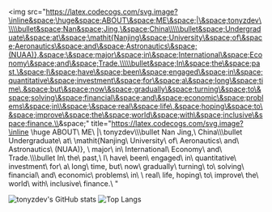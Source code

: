 <img src="https://latex.codecogs.com/svg.image?\inline&space;\huge&space;ABOUT\&space;ME\&space;|\&space;tonyzdev\\\\\bullet&space;Nan&space;Jing,\&space;China\\\\\bullet&space;Undergraduate\&space;at\&space;\mathit{Nanjing\&space;University\&space;of\&space;Aeronautics\&space;and\&space;Astronautics\&space;(NUAA)},&space;\&space;major\&space;in\&space;International\&space;Economy\&space;and\&space;Trade.\\\\\bullet&space;In\&space;the\&space;past,\&space;I\&space;have\&space;been\&space;engaged\&space;in\&space;quantitative\&space;investment\&space;for\&space;a\&space;long\&space;time\,&space;but\&space;now\&space;gradually\&space;turning\&space;to\&space;solving\&space;financial\&space;and\&space;economic\&space;problems\&space;in\\&space;\&space;real\&space;life\,&space;hoping\&space;to\&space;improve\&space;the\&space;world\&space;with\&space;inclusive\&space;finance.\\&space;" title="https://latex.codecogs.com/svg.image?\inline \huge ABOUT\ ME\ |\ tonyzdev\\\\\bullet Nan Jing,\ China\\\\\bullet Undergraduate\ at\ \mathit{Nanjing\ University\ of\ Aeronautics\ and\ Astronautics\ (NUAA)}, \ major\ in\ International\ Economy\ and\ Trade.\\\\\bullet In\ the\ past,\ I\ have\ been\ engaged\ in\ quantitative\ investment\ for\ a\ long\ time\, but\ now\ gradually\ turning\ to\ solving\ financial\ and\ economic\ problems\ in\\ \ real\ life\, hoping\ to\ improve\ the\ world\ with\ inclusive\ finance.\\ " 

![tonyzdev's GitHub stats](https://github-readme-stats.vercel.app/api?username=tonyzdev&show_icons=true&)
![Top Langs](https://github-readme-stats.vercel.app/api/top-langs/?username=tonyzdev&)







